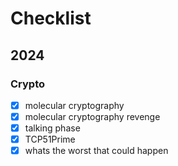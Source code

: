 # Checklist

## 2024

### Crypto

- [x] molecular cryptography
- [x] molecular cryptography revenge
- [x] talking phase
- [x] TCP51Prime
- [x] whats the worst that could happen
